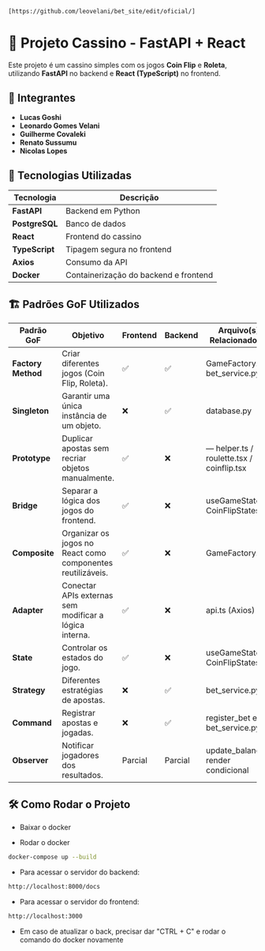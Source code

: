 ```bash
[https://github.com/leovelani/bet_site/edit/oficial/]
```

# 🎰 Projeto Cassino - FastAPI + React

Este projeto é um cassino simples com os jogos **Coin Flip** e **Roleta**, utilizando **FastAPI** no backend e **React (TypeScript)** no frontend.

## 👥 Integrantes
- **Lucas Goshi**
- **Leonardo Gomes Velani**
- **Guilherme Covaleki**
- **Renato Sussumu**
- **Nicolas Lopes**

## 📌 Tecnologias Utilizadas

| Tecnologia  | Descrição |
|------------|--------------------------------|
| **FastAPI**    | Backend em Python |
| **PostgreSQL** | Banco de dados |
| **React**      | Frontend do cassino |
| **TypeScript** | Tipagem segura no frontend |
| **Axios**      | Consumo da API |
| **Docker**     | Containerização do backend e frontend |

## 🏗️ Padrões GoF Utilizados

| Padrão GoF       | Objetivo                                                         | Frontend | Backend | Arquivo(s) Relacionado(s) |
|------------------|------------------------------------------------------------------|----------|---------|-----------------------------|
| **Factory Method** | Criar diferentes jogos (Coin Flip, Roleta).                      | ✅        | ✅       | GameFactory.tsx, bet_service.py |
| **Singleton**      | Garantir uma única instância de um objeto.                      | ❌        | ✅       | database.py |
| **Prototype**      | Duplicar apostas sem recriar objetos manualmente.               | ✅        | ❌       | — helper.ts / roulette.tsx / coinflip.tsx|
| **Bridge**         | Separar a lógica dos jogos do frontend.                         | ✅        | ❌       | useGameState.ts, CoinFlipStates.ts  |
| **Composite**      | Organizar os jogos no React como componentes reutilizáveis.     | ✅        | ❌       | GameFactory.tsx |
| **Adapter**        | Conectar APIs externas sem modificar a lógica interna.          | ✅        | ❌       | api.ts (Axios) |
| **State**          | Controlar os estados do jogo.                                   | ✅        | ❌       | useGameState.ts, CoinFlipStates.ts |
| **Strategy**       | Diferentes estratégias de apostas.                              | ❌        | ✅       | bet_service.py |
| **Command**        | Registrar apostas e jogadas.                                    | ❌        | ✅       | register_bet em bet_service.py |
| **Observer**       | Notificar jogadores dos resultados.                             | Parcial   | Parcial  | update_balance, render condicional |

## 🛠️ Como Rodar o Projeto

- Baixar o docker

- Rodar o docker

```bash
docker-compose up --build
```
- Para acessar o servidor do backend:

```bash
http://localhost:8000/docs
```
- Para acessar o servidor do frontend:

```bash
http://localhost:3000
```
- Em caso de atualizar o back, precisar dar "CTRL + C" e rodar o comando do docker novamente

